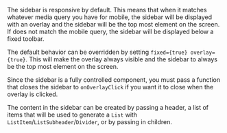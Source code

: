 The sidebar is responsive by default. This means that when it
matches whatever media query you have for mobile, the sidebar
will be displayed with an overlay and the sidebar will be the
top most element on the screen. If does not match the mobile
query, the sidebar will be displayed below a fixed toolbar.

The default behavior can be overridden by setting `fixed={true} overlay={true}`.
This will make the overlay always visible and the sidebar to always be the top most
element on the screen.

Since the sidebar is a fully controlled component, you must pass a function
that closes the sidebar to `onOverlayClick` if you want it to close when
the overlay is clicked.

The content in the sidebar can be created by passing a header, a list of items that
will be used to generate a `List` with `ListItem`/`ListSubheader`/`Divider`,
or by passing in children.
